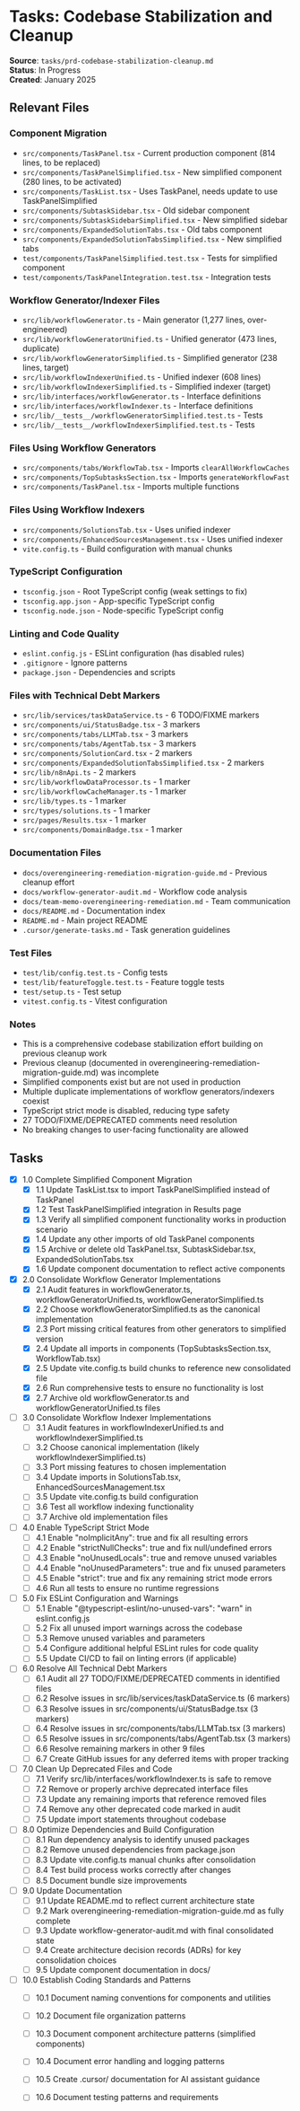 # Tasks: Codebase Stabilization and Cleanup

**Source**: `tasks/prd-codebase-stabilization-cleanup.md`  
**Status**: In Progress  
**Created**: January 2025

## Relevant Files

### Component Migration
- `src/components/TaskPanel.tsx` - Current production component (814 lines, to be replaced)
- `src/components/TaskPanelSimplified.tsx` - New simplified component (280 lines, to be activated)
- `src/components/TaskList.tsx` - Uses TaskPanel, needs update to use TaskPanelSimplified
- `src/components/SubtaskSidebar.tsx` - Old sidebar component
- `src/components/SubtaskSidebarSimplified.tsx` - New simplified sidebar
- `src/components/ExpandedSolutionTabs.tsx` - Old tabs component
- `src/components/ExpandedSolutionTabsSimplified.tsx` - New simplified tabs
- `test/components/TaskPanelSimplified.test.tsx` - Tests for simplified component
- `test/components/TaskPanelIntegration.test.tsx` - Integration tests

### Workflow Generator/Indexer Files
- `src/lib/workflowGenerator.ts` - Main generator (1,277 lines, over-engineered)
- `src/lib/workflowGeneratorUnified.ts` - Unified generator (473 lines, duplicate)
- `src/lib/workflowGeneratorSimplified.ts` - Simplified generator (238 lines, target)
- `src/lib/workflowIndexerUnified.ts` - Unified indexer (608 lines)
- `src/lib/workflowIndexerSimplified.ts` - Simplified indexer (target)
- `src/lib/interfaces/workflowGenerator.ts` - Interface definitions
- `src/lib/interfaces/workflowIndexer.ts` - Interface definitions
- `src/lib/__tests__/workflowGeneratorSimplified.test.ts` - Tests
- `src/lib/__tests__/workflowIndexerSimplified.test.ts` - Tests

### Files Using Workflow Generators
- `src/components/tabs/WorkflowTab.tsx` - Imports `clearAllWorkflowCaches`
- `src/components/TopSubtasksSection.tsx` - Imports `generateWorkflowFast`
- `src/components/TaskPanel.tsx` - Imports multiple functions

### Files Using Workflow Indexers
- `src/components/SolutionsTab.tsx` - Uses unified indexer
- `src/components/EnhancedSourcesManagement.tsx` - Uses unified indexer
- `vite.config.ts` - Build configuration with manual chunks

### TypeScript Configuration
- `tsconfig.json` - Root TypeScript config (weak settings to fix)
- `tsconfig.app.json` - App-specific TypeScript config
- `tsconfig.node.json` - Node-specific TypeScript config

### Linting and Code Quality
- `eslint.config.js` - ESLint configuration (has disabled rules)
- `.gitignore` - Ignore patterns
- `package.json` - Dependencies and scripts

### Files with Technical Debt Markers
- `src/lib/services/taskDataService.ts` - 6 TODO/FIXME markers
- `src/components/ui/StatusBadge.tsx` - 3 markers
- `src/components/tabs/LLMTab.tsx` - 3 markers
- `src/components/tabs/AgentTab.tsx` - 3 markers
- `src/components/SolutionCard.tsx` - 2 markers
- `src/components/ExpandedSolutionTabsSimplified.tsx` - 2 markers
- `src/lib/n8nApi.ts` - 2 markers
- `src/lib/workflowDataProcessor.ts` - 1 marker
- `src/lib/workflowCacheManager.ts` - 1 marker
- `src/lib/types.ts` - 1 marker
- `src/types/solutions.ts` - 1 marker
- `src/pages/Results.tsx` - 1 marker
- `src/components/DomainBadge.tsx` - 1 marker

### Documentation Files
- `docs/overengineering-remediation-migration-guide.md` - Previous cleanup effort
- `docs/workflow-generator-audit.md` - Workflow code analysis
- `docs/team-memo-overengineering-remediation.md` - Team communication
- `docs/README.md` - Documentation index
- `README.md` - Main project README
- `.cursor/generate-tasks.md` - Task generation guidelines

### Test Files
- `test/lib/config.test.ts` - Config tests
- `test/lib/featureToggle.test.ts` - Feature toggle tests
- `test/setup.ts` - Test setup
- `vitest.config.ts` - Vitest configuration

### Notes

- This is a comprehensive codebase stabilization effort building on previous cleanup work
- Previous cleanup (documented in overengineering-remediation-migration-guide.md) was incomplete
- Simplified components exist but are not used in production
- Multiple duplicate implementations of workflow generators/indexers coexist
- TypeScript strict mode is disabled, reducing type safety
- 27 TODO/FIXME/DEPRECATED comments need resolution
- No breaking changes to user-facing functionality are allowed

## Tasks

- [x] 1.0 Complete Simplified Component Migration
  - [x] 1.1 Update TaskList.tsx to import TaskPanelSimplified instead of TaskPanel
  - [x] 1.2 Test TaskPanelSimplified integration in Results page
  - [x] 1.3 Verify all simplified component functionality works in production scenario
  - [x] 1.4 Update any other imports of old TaskPanel components
  - [x] 1.5 Archive or delete old TaskPanel.tsx, SubtaskSidebar.tsx, ExpandedSolutionTabs.tsx
  - [x] 1.6 Update component documentation to reflect active components
- [x] 2.0 Consolidate Workflow Generator Implementations
  - [x] 2.1 Audit features in workflowGenerator.ts, workflowGeneratorUnified.ts, workflowGeneratorSimplified.ts
  - [x] 2.2 Choose workflowGeneratorSimplified.ts as the canonical implementation
  - [x] 2.3 Port missing critical features from other generators to simplified version
  - [x] 2.4 Update all imports in components (TopSubtasksSection.tsx, WorkflowTab.tsx)
  - [x] 2.5 Update vite.config.ts build chunks to reference new consolidated file
  - [x] 2.6 Run comprehensive tests to ensure no functionality is lost
  - [x] 2.7 Archive old workflowGenerator.ts and workflowGeneratorUnified.ts files
- [ ] 3.0 Consolidate Workflow Indexer Implementations
  - [ ] 3.1 Audit features in workflowIndexerUnified.ts and workflowIndexerSimplified.ts
  - [ ] 3.2 Choose canonical implementation (likely workflowIndexerSimplified.ts)
  - [ ] 3.3 Port missing features to chosen implementation
  - [ ] 3.4 Update imports in SolutionsTab.tsx, EnhancedSourcesManagement.tsx
  - [ ] 3.5 Update vite.config.ts build configuration
  - [ ] 3.6 Test all workflow indexing functionality
  - [ ] 3.7 Archive old implementation files
- [ ] 4.0 Enable TypeScript Strict Mode
  - [ ] 4.1 Enable "noImplicitAny": true and fix all resulting errors
  - [ ] 4.2 Enable "strictNullChecks": true and fix null/undefined errors
  - [ ] 4.3 Enable "noUnusedLocals": true and remove unused variables
  - [ ] 4.4 Enable "noUnusedParameters": true and fix unused parameters
  - [ ] 4.5 Enable "strict": true and fix any remaining strict mode errors
  - [ ] 4.6 Run all tests to ensure no runtime regressions
- [ ] 5.0 Fix ESLint Configuration and Warnings
  - [ ] 5.1 Enable "@typescript-eslint/no-unused-vars": "warn" in eslint.config.js
  - [ ] 5.2 Fix all unused import warnings across the codebase
  - [ ] 5.3 Remove unused variables and parameters
  - [ ] 5.4 Configure additional helpful ESLint rules for code quality
  - [ ] 5.5 Update CI/CD to fail on linting errors (if applicable)
- [ ] 6.0 Resolve All Technical Debt Markers
  - [ ] 6.1 Audit all 27 TODO/FIXME/DEPRECATED comments in identified files
  - [ ] 6.2 Resolve issues in src/lib/services/taskDataService.ts (6 markers)
  - [ ] 6.3 Resolve issues in src/components/ui/StatusBadge.tsx (3 markers)
  - [ ] 6.4 Resolve issues in src/components/tabs/LLMTab.tsx (3 markers)
  - [ ] 6.5 Resolve issues in src/components/tabs/AgentTab.tsx (3 markers)
  - [ ] 6.6 Resolve remaining markers in other 9 files
  - [ ] 6.7 Create GitHub issues for any deferred items with proper tracking
- [ ] 7.0 Clean Up Deprecated Files and Code
  - [ ] 7.1 Verify src/lib/interfaces/workflowIndexer.ts is safe to remove
  - [ ] 7.2 Remove or properly archive deprecated interface files
  - [ ] 7.3 Update any remaining imports that reference removed files
  - [ ] 7.4 Remove any other deprecated code marked in audit
  - [ ] 7.5 Update import statements throughout codebase
- [ ] 8.0 Optimize Dependencies and Build Configuration
  - [ ] 8.1 Run dependency analysis to identify unused packages
  - [ ] 8.2 Remove unused dependencies from package.json
  - [ ] 8.3 Update vite.config.ts manual chunks after consolidation
  - [ ] 8.4 Test build process works correctly after changes
  - [ ] 8.5 Document bundle size improvements
- [ ] 9.0 Update Documentation
  - [ ] 9.1 Update README.md to reflect current architecture state
  - [ ] 9.2 Mark overengineering-remediation-migration-guide.md as fully complete
  - [ ] 9.3 Update workflow-generator-audit.md with final consolidated state
  - [ ] 9.4 Create architecture decision records (ADRs) for key consolidation choices
  - [ ] 9.5 Update component documentation in docs/
- [ ] 10.0 Establish Coding Standards and Patterns
  - [ ] 10.1 Document naming conventions for components and utilities
  - [ ] 10.2 Document file organization patterns
  - [ ] 10.3 Document component architecture patterns (simplified components)
  - [ ] 10.4 Document error handling and logging patterns
  - [ ] 10.5 Create .cursor/ documentation for AI assistant guidance
  - [ ] 10.6 Document testing patterns and requirements

